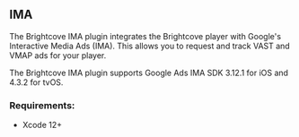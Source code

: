 IMA
--------------

The Brightcove IMA plugin integrates the Brightcove player with Google's Interactive Media Ads (IMA). This allows you to request and track VAST and VMAP ads for your player.

The Brightcove IMA plugin supports Google Ads IMA SDK 3.12.1 for iOS and 4.3.2 for tvOS.

### Requirements:

- Xcode 12+



